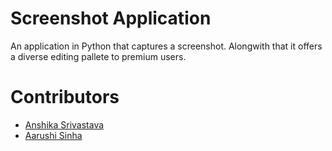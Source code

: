 # Screenshot Application
An application in Python that captures a screenshot. Alongwith that it offers a diverse editing pallete to premium users.

# Contributors

- [Anshika Srivastava](https://github.com/anshikasrivastava17)
- [Aarushi Sinha](https://github.com/Kairu-22)



